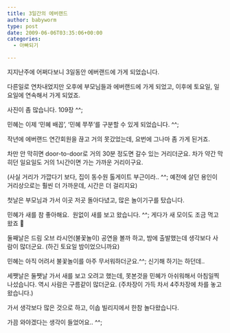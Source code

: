 ```yaml
---
title: 3일간의 에버랜드
author: babyworm
type: post
date: 2009-06-06T03:35:06+00:00
categories:
  - 아빠되기

---
```

지지난주에 어쩌다보니 3일동안 에버랜드에 가게 되었습니다.&nbsp;

다른일로&nbsp;연차내었지만 오후에 부모님들과&nbsp;에버랜드에 가게 되었고, 이후에 토요일, 일요일에 연속해서 가게 되었죠.</p> 
  
  <div>
    <div>
      사진이 좀 많습니다. 109장 ^^;

민혜는 이제 &#8216;민혜 배꼽&#8217;, &#8216;민혜 쭈쭈&#8217;를 구분할 수 있게 되었습니다. ^^;

작년에&nbsp;에버랜드&nbsp;연간회원을 끊고 거의 못갔었는데, 요번에&nbsp;그나마 좀 가게 된거죠.&nbsp;

차만 안 막히면 door-to-door로 거의 30분 정도면 갈수 있는 거리더군요. 차가 약간&nbsp;막히던 일요일도 거의 1시간이면 가는 가까운 거리이구요.

(사실 거리가 가깝다기 보다, 집이 동수원&nbsp;톨게이트 부근이라.. ^^; 예전에 살던 용인이 거리상으로는 훨씬&nbsp;더 가까운데, 시간은 더 걸리지요)

첫날은 부모님과 가서 이곳 저곳 돌아다녔고, 많은 놀이기구를 탔습니다.&nbsp;

민혜가 새를 참 좋아해요. &nbsp;원없이 새를 보고 왔습니다. ^^; 게다가 새 모이도 조금 먹고 왔죠 🙂

둘째날은 드림 오브 라시언(불꽃놀이) 공연을 볼까 하고, 밤에 출발했는데 생각보다 사람이 많더군요. (하긴 토요일 밤이었으니까요)

민혜는 아직 어려서 불꽃놀이를 아주 무서워하더군요.^^; 신기해 하기는 하던데..

세쨋날은 둘쨋날 가서 새를 보고 오려고 했는데, 못본것을 민혜가 아쉬워해서 아침일찍 나섰습니다. 역시 사람은 구름같이 많더군요. (주차장이 가득 차서 4주차장에 차를 놓고 왔습니다.)

가서 생각보다 많은 것으로 하고, 이솝 빌리지에서 한참 놀다왔습니다.&nbsp;

가끔 와야겠다는 생각이 들었어요.. ^^;
  </div>
</div>
